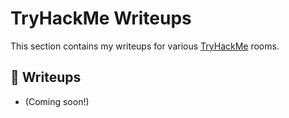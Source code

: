 # TryHackMe Writeups

This section contains my writeups for various [TryHackMe](https://tryhackme.com) rooms.

## 📂 Writeups
- (Coming soon!)
